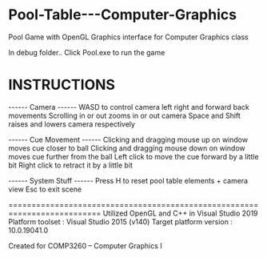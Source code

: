 # Pool-Table---Computer-Graphics
Pool Game with OpenGL Graphics interface for Computer Graphics class

In debug folder..
Click Pool.exe to run the game

INSTRUCTIONS
==========================================================================

------ Camera ------
WASD to control camera left right and forward back movements
Scrolling in or out zooms in or out camera
Space and Shift raises and lowers camera respectively

------ Cue Movement ------
Clicking and dragging mouse up on window moves cue closer to ball
Clicking and dragging mouse down on window moves cue further from the ball
Left click to move the cue forward by a little bit
Right click to retract it by a little bit

------ System Stuff ------
Press H to reset pool table elements + camera view
Esc to exit scene


==========================================================================
Utilized OpenGL and C++ in Visual Studio 2019 
Platform toolset : Visual Studio 2015 (v140)
Target platform version : 10.0.19041.0

Created for COMP3260 – Computer Graphics I 

